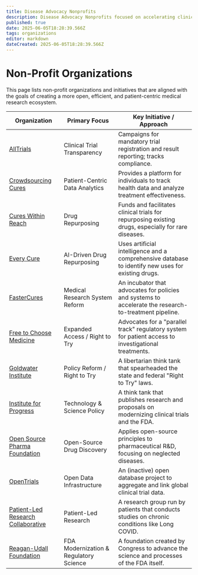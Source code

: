 ```yaml
---
title: Disease Advocacy Nonprofits
description: Disease Advocacy Nonprofits focused on accelerating clinical research
published: true
date: 2025-06-05T18:28:39.566Z
tags: organizations
editor: markdown
dateCreated: 2025-06-05T18:28:39.566Z
---
```


# Non-Profit Organizations

This page lists non-profit organizations and initiatives that are aligned with the goals of creating a more open, efficient, and patient-centric medical research ecosystem.

| Organization                                                                               | Primary Focus                                             | Key Initiative / Approach                                                                    |
| ------------------------------------------------------------------------------------------ | --------------------------------------------------------- | -------------------------------------------------------------------------------------------- |
| [AllTrials](./nonprofits/alltrials.md)                                                     | Clinical Trial Transparency                               | Campaigns for mandatory trial registration and result reporting; tracks compliance.          |
| [Crowdsourcing Cures](./nonprofits/crowdsourcing-cures.md)                                 | Patient-Centric Data Analytics                            | Provides a platform for individuals to track health data and analyze treatment effectiveness.  |
| [Cures Within Reach](./nonprofits/cures-within-reach.md)                                   | Drug Repurposing                                          | Funds and facilitates clinical trials for repurposing existing drugs, especially for rare diseases. |
| [Every Cure](./nonprofits/every-cure.md)                                                   | AI-Driven Drug Repurposing                                | Uses artificial intelligence and a comprehensive database to identify new uses for existing drugs. |
| [FasterCures](./nonprofits/fastercures.md)                                                 | Medical Research System Reform                            | An incubator that advocates for policies and systems to accelerate the research-to-treatment pipeline. |
| [Free to Choose Medicine](./nonprofits/free-to-choose-medicine.md)                         | Expanded Access / Right to Try                            | Advocates for a "parallel track" regulatory system for patient access to investigational treatments. |
| [Goldwater Institute](./nonprofits/goldwater-institute.md)                                 | Policy Reform / Right to Try                              | A libertarian think tank that spearheaded the state and federal "Right to Try" laws.         |
| [Institute for Progress](./nonprofits/institute-for-progress.md)                           | Technology & Science Policy                               | A think tank that publishes research and proposals on modernizing clinical trials and the FDA. |
| [Open Source Pharma Foundation](./nonprofits/open-source-pharma-foundation.md)             | Open-Source Drug Discovery                                | Applies open-source principles to pharmaceutical R&D, focusing on neglected diseases.        |
| [OpenTrials](./nonprofits/opentrials.md)                                                   | Open Data Infrastructure                                  | An (inactive) open database project to aggregate and link global clinical trial data.          |
| [Patient-Led Research Collaborative](./nonprofits/patient-led-research-collaborative.md)   | Patient-Led Research                                      | A research group run by patients that conducts studies on chronic conditions like Long COVID.  |
| [Reagan-Udall Foundation](./nonprofits/reagan-udall-foundation.md)                         | FDA Modernization & Regulatory Science                    | A foundation created by Congress to advance the science and processes of the FDA itself.     |
